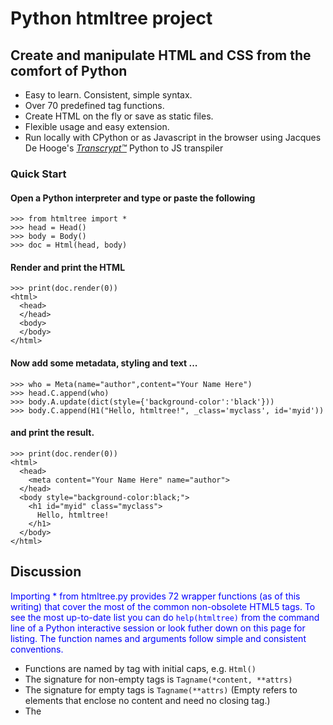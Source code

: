 # Python htmltree project

## Create and manipulate HTML and CSS from the comfort of Python
  * Easy to learn. Consistent, simple syntax.
  * Over 70 predefined tag functions.
  * Create HTML on the fly or save as static files.
  * Flexible usage and easy extension. 
  * Run locally with CPython or as Javascript in the browser using Jacques De Hooge's [*Transcrypt™*](https://transcrypt.org/) Python to JS transpiler

### Quick Start
#### Open a Python interpreter and type or paste the following
```
>>> from htmltree import *
>>> head = Head()
>>> body = Body()
>>> doc = Html(head, body)
```
#### Render and print the HTML
```
>>> print(doc.render(0))
<html>
  <head>
  </head>
  <body>
  </body>
</html>
```
#### Now add some metadata, styling and text ...
```
>>> who = Meta(name="author",content="Your Name Here")
>>> head.C.append(who)
>>> body.A.update(dict(style={'background-color':'black'}))
>>> body.C.append(H1("Hello, htmltree!", _class='myclass', id='myid'))
```
#### and print the result.
```
>>> print(doc.render(0))
<html>
  <head>
    <meta content="Your Name Here" name="author">
  </head>
  <body style="background-color:black;">
    <h1 id="myid" class="myclass">
      Hello, htmltree!
    </h1>
  </body>
</html>
```
## Discussion
Importing * from htmltree.py provides 72 wrapper functions (as of this writing) that cover the most of the common non-obsolete HTML5 tags.  To see the most up-to-date list you can do `help(htmltree)` from the command line of a Python interactive session or look futher down on this page for listing. The function names and arguments follow simple and consistent conventions.

- Functions are named by tag with initial caps, e.g. `Html()`
- The signature for non-empty tags is `Tagname(*content, **attrs)`
- The signature for empty tags is `Tagname(**attrs)` (Empty refers to elements that enclose no content and need no closing tag.)
- The <style> tag is the only exception. Its signature is `Style(**content)`.  This is done to reduce (but alas not completely eliminate) the need for quoting the selectors in CSS rulesets.
- If you need to set attrs on a style element, do it in a secondary call as shown in the doctest below.
```
          >>> style = Style(body=dict(margin='4px'), p={'color':'blue'})
          >>> style.A.update({'type':'text/css'})
          >>> style.render()
          '<style type="text/css">body { margin:4px; } p { color:blue; }</style>' 
```
The design pattern for `htmltree` is "as simple as possible but not simpler." Using built-in Python objects, dicts and lists, means that all the familiar methods of those objects are available when manipulating trees of Elements. Notice, for instance, the use of `update` and `append` in the Quick start examples. 
```
>>> body.A.update(dict(style={'background-color':'black'}))
>>> body.C.append(H1("Hello, htmltree!", _class='myclass', id='myid'))
```
But wait a minute! What are 'body.A' and 'body.C'? Read on ...

### Public members
You can access and modify the attributes and content of an Element `el` as `el.A` and `el.C` respectively. The tagname is also available as `el.T` though this is generally not so useful as the other two. 

The attribute member, `el.A` is an ordinary Python dictionary containing whatever keyword arguments were passed when the element was created. You can modify it with `update()` as shown in the Quick Start example or use any of the other dictionary methods on it. You can also replace it entirely with any dict-like object that has an `items()` method that behaves like dict.items()

The content member, `el.C` is normally a Python list. It contains all the stuff that gets rendered between the closing and ending tags of an element. The list may hold an arbitrary mix of strings, ints, float, and objects. In normal usage, the objects are of type `htmltree.Element`. This is the element type returned by all the functions in htmltree.py. You can use all the normal Python list methods (append, insert, etc) to manipulate the list.

(If you insert objects (other than those listed above), they should have a `render(indent=-1)` method that returns valid HTML with the same indentation conventions as the htmltree.Element.render method described in the next section.)

### Rendering
The render method emits HMTL. In the examples above, we've called it as doc.render(0) to display the entire document tree in indented form. Calling it with no arguments emits the HTML as a single line with no breaks or spaces. Values > 0 increase the indentations by 2 spaces * the value.
```
>>> print(head.render())
<head><meta name="author" content="Your Name Here"/></head>

>>> print(head.render(0))

<head>
  <meta name="author" content="Your Name Here"/>
</head>

>>> print(head.render(1))

  <head>
    <meta name="author" content="Your Name Here"/>
  </head>
```


## Using and extending

In the Quick Start example, we created elements and assigned them to variables so we could alter their content later. However, we could also have created the example by writing it out all at once.

```
doc = Html(
        Head(
          Meta(name="author",content="Your Name Here")),
         Body(
           H1("Hello, htmltree!",
               id="myid", _class="myclass")))
```
That's short and clean and renders exactly the same html, but sacrifices ease of alteration later in the execution. Your choices should come down to whether you're creating static html or dynamic content based on information that's not available until run time.

### Rolling your own
The simplest possible extension is wrapping a frequently used tag to save a little typing. This is already done for you for all the wrapper functions in htmltree.py. But if you need something that's not defined it only takes two lines of code (not counting the import).
```
from htmltree import KWElement
def Foo(*content, **attrs):
    return KWElement('foo', *content, **wrappers)
```
For an empty tag element, omit the content arg and pass None to KWElement().
```
def Bar(**attrs):
    return KWElement('bar', None, **attrs)
```

### Bundling
Wrapping commonly used fragments in a function can be useful, e.g. 
```
def docheadbody():
    head = Head()
    body = Body()
    doc = Html(head, body)
    return doc, head, body
    
>>> doc, head, body = docheadbody()
```

### Looping
Python loops simplify the creation of many similar elements.
```
for id in ('one', 'two', 'three'):
     content = "Help! I'm trapped in div {}.".format(id)
     body.C.append(Div(content, id=id))
    
>>> print(body.render(0))
<body>
  <div id="one">
    Help! I'm trapped in div one.
  </div>
  <div id="two">
    Help! I'm trapped in div two.
  </div>
  <div id="three">
    Help! I'm trapped in div three.
  </div>
</body>
```
### Use with [*Transcrypt™*](https://transcrypt.org/)
This project was designed from the ground up to be compatible with Transcrypt to help provide a pure Python development environment  for HTML/CSS on both sides of the client/server divide. You'll want to arrange for the htmltree.py file to be in or symbolically linked in the same directory as any other python files to be transpiled as part of your project. That's a current limitation of Transcrypt. It's on the list of issues at the Transcrypt repo and the author, Jacques de Hooge, has it on his list of upcoming enhancements. 

Other than that, all the functions should work the same as under CPython. If not, please file an issue so I can fix it!

### A small gotcha
Did you notice the underscore in `H1("Hello, htmltree!", _class='myclass', id='myid')`? That's because `class` is a Python reserved word.  Prefixing it with an underscore avoids a syntax error. Class is the most common problem but you might also run into it with `for` as a label attribute. 

To help deal with this, the render() function strips off leading and trailing underscores in attribute names. It also replaces internal underscores in attribute names with dashes. That avoids the problem of Python trying to interpret ` ... data-role="magic"` as a subtraction expression. Use ```data_role="magic"``` instead.


## List of wrapper functions
```
Html(*content, **attrs):
Head(*content, **attrs):
Body(*content, **attrs):
Link(**attrs):
Meta(**attrs):
Title(*content, **attrs):
Style(**content):
Address(*content, **attrs):
Article(*content, **attrs):
Aside(*content, **attrs):
Footer(*content, **attrs):
Header(*content, **attrs):
H1(*content, **attrs):
H2(*content, **attrs):
H3(*content, **attrs):
H4(*content, **attrs):
H5(*content, **attrs):
H6(*content, **attrs):
Nav(*content, **attrs):
Section(*content, **attrs):
Blockquote(*content, **attrs):
Dd(*content, **attrs):
Div(*content, **attrs):
Dl(*content, **attrs):
Dt(*content, **attrs):
Figcaption(*content, **attrs):
Figure(*content, **attrs):
Hr(**attrs):
Li(*content, **attrs):
Main(*content, **attrs):
Ol(*content, **attrs):
P(*content, **attrs):
Pre(*content, **attrs):
Ul(*content, **attrs):
A(*content, **attrs):
B(*content, **attrs):
Br(**attrs):
Cite(*content, **attrs):
Code(*content, **attrs):
Em(*content, **attrs):
I(*content, **attrs):
S(*content, **attrs):
Samp(*content, **attrs):
Small(*content, **attrs):
Span(*content, **attrs):
Strong(*content, **attrs):
Sub(*content, **attrs):
Sup(*content, **attrs):
U(*content, **attrs):
Area(**attrs):
Audio(*content, **attrs):
Img(**attrs):
Map(*content, **attrs):
Track(**attrs):
Video(*content, **attrs):
Embed(**attrs):
Object(*content, **attrs):
Param(**attrs):
Source(**attrs):
Canvas(*content, **attrs):
Noscript(*content, **attrs):
Script(*content, **attrs):
Caption(*content, **attrs):
Col(**attrs):
Table(*content, **attrs):
Tbody(*content, **attrs):
Td(*content, **attrs):
Tfoot(*content, **attrs):
Th(*content, **attrs):
Thead(*content, **attrs):
Tr(*content, **attrs):
Button(*content, **attrs):
Datalist(*content, **attrs):
Fieldset(*content, **attrs):
Form(*content, **attrs):
Input(**attrs):
Label(*content, **attrs):
Legend(*content, **attrs):
Meter(*content, **attrs):
Optgroup(*content, **attrs):
Option(*content, **attrs):
Output(*content, **attrs):
Progress(*content, **attrs):
Select(*content, **attrs):
Textarea(*content, **attrs):
```


